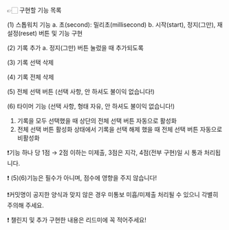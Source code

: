👉🏻 구현할 기능 목록

(1) 스톱워치 기능
a. 초(second): 밀리초(millisecond)
b. 시작(start), 정지(그만), 재설정(reset) 버튼 및 기능 구현

(2) 기록 추가
a. 정지(그만) 버튼 눌렀을 때 추가되도록

(3) 기록 선택 삭제

(4) 기록 전체 삭제

(5) 전체 선택 버튼 (선택 사항, 안 하셔도 불이익 없습니다!)

(6) 타이머 기능 (선택 사항, 형태 자유, 안 하셔도 불이익 없습니다!)

1. 기록을 모두 선택했을 때 상단의 전체 선택 버튼 자동으로 활성화
2. 전체 선택 버튼 활성화 상태에서 기록을 선택 해제 했을 때 전체 선택 버튼 자동으로 비활성화

❗기능 하나 당 1점 → 2점 이하는 미제출, 3점은 지각, 4점(전부 구현)일 시 통과 처리됩니다.

❗ (5)(6)기능은 필수가 아니며, 점수에 영향을 주지 않습니다!

❗커밋명이 공지한 양식과 맞지 않은 경우 미통보 미흡/미제출 처리될 수 있으니 각별히 주의해 주세요.

❗ 챌린지 및 추가 구현한 내용은 리드미에 꼭 적어주세요!
